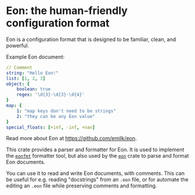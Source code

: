 # Eon: the human-friendly configuration format
Eon is a configuration format that is designed to be familiar, clean, and powerful.

Example Eon document:

```yaml
// Comment
string: "Hello Eon!"
list: [1, 2, 3]
object: {
    boolean: true
    regex: '\d{3}-\d{3}-\d{4}'
}
map: {
    1: "map keys don't need to be strings"
    2: "they can be any Eon value"
}
special_floats: [+inf, -inf, +nan]
```

Read more about Eon at <https://github.com/emilk/eon>.

This crate provides a parser and formatter for Eon.
It is used to implement the [`eonfmt`](http://crates.io/crates/eonfmt) formatter tool,
but also used by the [`eon`](http://crates.io/crates/eon) crate to parse and format Eon documents.

You can use it to read and write Eon documents, with comments.
This can be useful for e.g. reading "docstrings" from an `.eon` file,
or for automate the editing an `.eon` file while preserving comments and formatting.
